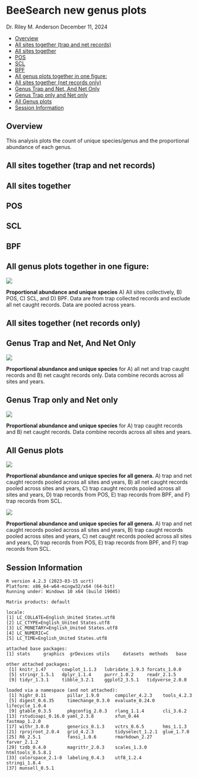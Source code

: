 BeeSearch new genus plots
================
Dr. Riley M. Anderson
December 11, 2024

  

- [Overview](#overview)
- [All sites together (trap and net
  records)](#all-sites-together-trap-and-net-records)
- [All sites together](#all-sites-together)
- [POS](#pos)
- [SCL](#scl)
- [BPF](#bpf)
- [All genus plots together in one
  figure:](#all-genus-plots-together-in-one-figure)
- [All sites together (net records
  only)](#all-sites-together-net-records-only)
- [Genus Trap and Net, And Net Only](#genus-trap-and-net-and-net-only)
- [Genus Trap only and Net only](#genus-trap-only-and-net-only)
- [All Genus plots](#all-genus-plots)
- [Session Information](#session-information)

## Overview

This analysis plots the count of unique species/genus and the
proportional abundance of each genus.

## All sites together (trap and net records)

## All sites together

## POS

## SCL

## BPF

## All genus plots together in one figure:

![](genus_plots_v2_files/figure-gfm/genus_plot_one_fig-1.png)<!-- -->

**Proportional abundance and unique species** A) All sites collectively,
B) POS, C) SCL, and D) BPF. Data are from trap collected records and
exclude all net caught records. Data are pooled across years.

## All sites together (net records only)

## Genus Trap and Net, And Net Only

![](genus_plots_v2_files/figure-gfm/trapnet_and_net-1.png)<!-- -->

**Proportional abundance and unique species** for A) all net and trap
caught records and B) net caught records only. Data combine records
across all sites and years.

## Genus Trap only and Net only

![](genus_plots_v2_files/figure-gfm/trap_and_net-1.png)<!-- -->

**Proportional abundance and unique species** for A) trap caught records
and B) net caught records. Data combine records across all sites and
years.

## All Genus plots

![](genus_plots_v2_files/figure-gfm/all_plots-1.png)<!-- -->

**Proportional abundance and unique species for all genera.** A) trap
and net caught records pooled across all sites and years, B) all net
caught records pooled across sites and years, C) trap caught records
pooled across all sites and years, D) trap records from POS, E) trap
records from BPF, and F) trap records from SCL.

![](genus_plots_v2_files/figure-gfm/all_plots_3_column-1.png)<!-- -->

**Proportional abundance and unique species for all genera.** A) trap
and net caught records pooled across all sites and years, B) trap caught
records pooled across sites and years, C) net caught records pooled
across all sites and years, D) trap records from POS, E) trap records
from BPF, and F) trap records from SCL.

## Session Information

    R version 4.2.3 (2023-03-15 ucrt)
    Platform: x86_64-w64-mingw32/x64 (64-bit)
    Running under: Windows 10 x64 (build 19045)

    Matrix products: default

    locale:
    [1] LC_COLLATE=English_United States.utf8 
    [2] LC_CTYPE=English_United States.utf8   
    [3] LC_MONETARY=English_United States.utf8
    [4] LC_NUMERIC=C                          
    [5] LC_TIME=English_United States.utf8    

    attached base packages:
    [1] stats     graphics  grDevices utils     datasets  methods   base     

    other attached packages:
     [1] knitr_1.47      cowplot_1.1.3   lubridate_1.9.3 forcats_1.0.0  
     [5] stringr_1.5.1   dplyr_1.1.4     purrr_1.0.2     readr_2.1.5    
     [9] tidyr_1.3.1     tibble_3.2.1    ggplot2_3.5.1   tidyverse_2.0.0

    loaded via a namespace (and not attached):
     [1] highr_0.11        pillar_1.9.0      compiler_4.2.3    tools_4.2.3      
     [5] digest_0.6.35     timechange_0.3.0  evaluate_0.24.0   lifecycle_1.0.4  
     [9] gtable_0.3.5      pkgconfig_2.0.3   rlang_1.1.4       cli_3.6.2        
    [13] rstudioapi_0.16.0 yaml_2.3.8        xfun_0.44         fastmap_1.2.0    
    [17] withr_3.0.0       generics_0.1.3    vctrs_0.6.5       hms_1.1.3        
    [21] rprojroot_2.0.4   grid_4.2.3        tidyselect_1.2.1  glue_1.7.0       
    [25] R6_2.5.1          fansi_1.0.6       rmarkdown_2.27    farver_2.1.2     
    [29] tzdb_0.4.0        magrittr_2.0.3    scales_1.3.0      htmltools_0.5.8.1
    [33] colorspace_2.1-0  labeling_0.4.3    utf8_1.2.4        stringi_1.8.4    
    [37] munsell_0.5.1    
